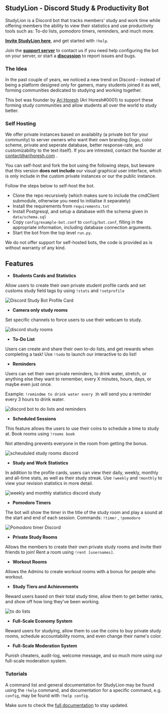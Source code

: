 
## StudyLion - Discord Study & Productivity Bot

StudyLion is a Discord bot that tracks members' study and work time while offering members the ability to view their statistics and use productivity tools such as: To-do lists, pomodoro timers, reminders, and much more.

  

[**Invite StudyLion here**](https://discord.studylions.com/invite "here"), and get started with `!help`.

Join the [**support server**](https://discord.gg/studylions "support server") to contact us if you need help configuring the bot on your server, or start a [**discussion**](https://github.com/StudyLions/StudyLion/discussions "disscussion") to report issues and bugs.



### The Idea


In the past couple of years, we noticed a new trend on Discord – instead of being a platform designed only for gamers, many students joined it as well, forming communities dedicated to studying and working together.



This bot was founder by [Ari Horesh](https://www.youtube.com/arihoresh) (Ari Horesh#0001) to support these forming study communities and allow students all over the world to study better.

### Self Hosting

We offer private instances based on availablity (a private bot for your community) to server owners who want their own branding (logo, color scheme, private and seperate database, better response-rate, and customizability to the text itself). 
If you are intrested, contact the founder at contact@arihoresh.com . 

You can self-host and fork the bot using the following steps, but beware that this version **does not include** our visual graphical user interface, which is only include in the custom private instances or our the public instance.

Follow the steps below to self-host the bot.
- Clone the repo recursively (which makes sure to include the cmdClient submodule, otherwise you need to initialise it separately) 
-  Install the requirements from `requirements.txt` 
- Install Postgresql, and setup a database with the schema given in `data/schema.sql` 
-  Copy `config/example-bot.conf` to `config/bot.conf`, filling in the appropriate information, including database connection arguments. 
- Start the bot from the top level `run.py`.

We do not offer support for self-hosted bots, the code is provided as is without warranty of any kind. 

## Features


- **Students Cards and Statistics**

Allow users to create their own private student profile cards and set customs study field tags by using `!stats` and `!setprofile`

![Discord Study Bot Profile Card](https://entermedschool.com/wp-content/uploads/2022/01/Aris-Profile.png)

- **Camera only study rooms**

Set specific channels to force users to use their webcam to study.

![discord study rooms](https://entermedschool.com/wp-content/uploads/2022/01/discord-study-rooms.png)

- **To-Do List**

Users can create and share their own to-do lists, and get rewards when completing a task! Use `!todo` to launch our interactive to do list!

- **Reminders**

Users can set their own private reminders, to drink water, stretch, or anything else they want to remember, every X minutes, hours, days, or maybe even just once. 

Example: `!remindme to drink water every 3h` will send you a reminder every 3 hours to drink water. 

![discord bot to do lists and reminders](https://entermedschool.com/wp-content/uploads/2022/01/to-do-3.png)

- **Scheduled Sessions**

This feature allows the users to use their coins to schedule a time to study at. Book rooms using `!rooms book`

Not attending prevents everyone in the room from getting the bonus.

![scheuduled study rooms discord](https://entermedschool.com/wp-content/uploads/2022/01/accountability-1.png)

- **Study and Work Statistics**

In addition to the profile cards, users can view their daily, weekly, monthly and all-time stats, as well as their study streak. Use `!weekly` and `!monthly` to view your revision statistics in more detail.

![weekly and monthly statistics discord study](https://entermedschool.com/wp-content/uploads/2022/01/statistics-discord.png)

- **Pomodoro Timers**

The bot will show the timer in the title of the study room and play a sound at the start and end of each session. 
Commands:  `!timer` , `!pomodoro`

![Pomodoro timer Discord](https://entermedschool.com/wp-content/uploads/2022/01/pomodortimersdone.png)

- **Private Study Rooms**

Allows the members to create their own private study rooms and invite their friends to join! 
Rent a room using `!rent [usernames]`. 

- **Workout Rooms**

Allows the Admins to create workout rooms with a bonus for people who workout.

- **Study Tiers and Achievements**

Reward users based on their total study time, allow them to get better ranks, and show off how long they've been working.

![to do lists](https://entermedschool.com/wp-content/uploads/2022/01/leaderboard-discord.png)

- **Full-Scale Economy System**

Reward users for studying, allow them to use the coins to buy private study rooms, schedule accountability rooms, and even change their name's color.

- **Full-Scale Moderation System**

Punish cheaters, audit-log, welcome message, and so much more using our full-scale moderation system.

### Tutorials

A command list and general documentation for StudyLion may be found using the `!help` command, and documentation for a specific command, e.g. `config`, may be found with `!help config`.

Make sure to check the [full documentation](https://www.notion.so/izabellakis/StudyLion-Bot-Tutorials-f493268fcd12436c9674afef2e151707 "StudyLion Tutorial") to stay updated.
